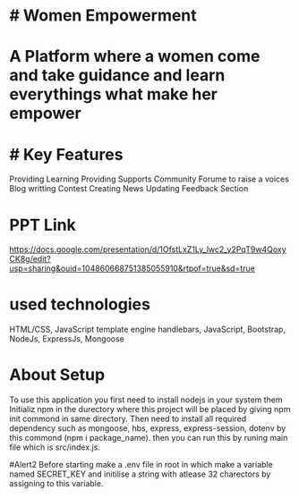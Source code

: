 # # Women Empowerment
# A Platform where a women come and take guidance and learn everythings what make her empower 


# # Key Features
Providing Learning
Providing Supports
Community Forume to raise a voices
Blog writting
Contest Creating
News Updating
Feedback Section

# PPT Link 
https://docs.google.com/presentation/d/1OfstLxZ1Ly_lwc2_y2PqT9w4QoxyCK8g/edit?usp=sharing&ouid=104860668751385055910&rtpof=true&sd=true

# used technologies
HTML/CSS, 
JavaScript template engine handlebars,
JavaScript,
Bootstrap,
NodeJs, 
ExpressJs,
Mongoose



# About Setup
To use this application you first need to install nodejs in your system them Initializ npm in the durectory where this project will be placed by giving npm init commond in same 
directory. Then need to install all required dependency such as mongoose, hbs, express, express-session, dotenv by this commond (npm i package_name).
then you can run this by runing main file which is src/index.js.

#Alert2
Before starting make a .env file in root in which make a variable named SECRET_KEY and initilise a string with atlease 32 charectors by assigning to this variable.
